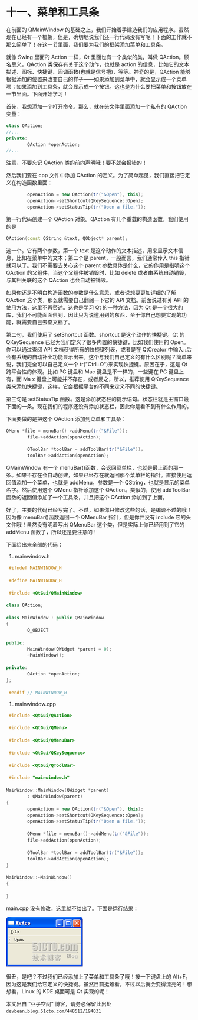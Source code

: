 # 十一、菜单和工具条

在前面的 QMainWindow 的基础之上，我们开始着手建造我们的应用程序。虽然现在已经有一个框架，但是，确切地说我们还一行代码没有写呢！下面的工作就不那么简单了！在这一节里面，我们要为我们的框架添加菜单和工具条。

就像 Swing 里面的 Action 一样，Qt 里面也有一个类似的类，叫做 QAction。顾名思义，QAction 类保存有关于这个动作，也就是 action 的信息，比如它的文本描述、图标、快捷键、回调函数(也就是信号槽)，等等。神奇的是，QAction 能够根据添加的位置来改变自己的样子——如果添加到菜单中，就会显示成一个菜单项；如果添加到工具条，就会显示成一个按钮。这也是为什么要把菜单和按钮放在一节里面。下面开始学习！

首先，我想添加一个打开命令。那么，就在头文件里面添加一个私有的 QAction 变量：

```cpp
class QAction; 
//... 
private: 
        QAction *openAction; 
//...
```

注意，不要忘记 QAction 类的前向声明哦！要不就会报错的！

然后我们要在 cpp 文件中添加 QAction 的定义。为了简单起见，我们直接把它定义在构造函数里面：

```cpp
        openAction = new QAction(tr("&Open"), this); 
        openAction->setShortcut(QKeySequence::Open); 
        openAction->setStatusTip(tr("Open a file."));
```

第一行代码创建一个 QAction 对象。QAction 有几个重载的构造函数，我们使用的是

```cpp
QAction(const QString &text, QObject* parent);
```

这一个。它有两个参数，第一个 text 是这个动作的文本描述，用来显示文本信息，比如在菜单中的文本；第二个是 parent，一般而言，我们通常传入 this 指针就可以了。我们不需要去关心这个 parent 参数具体是什么，它的作用是指明这个 QAction 的父组件，当这个父组件被销毁时，比如 delete 或者由系统自动销毁，与其相关联的这个 QAction 也会自动被销毁。

如果你还是不明白构造函数的参数是什么意思，或者说想要更加详细的了解 QAction 这个类，那么就需要自己翻阅一下它的 API 文档。前面说过有关 API 的使用方法，这里不再赘述。这也是学习 Qt 的一种方法，因为 Qt 是一个很大的库，我们不可能面面俱到，因此只为说道用到的东西，至于你自己想要实现的功能，就需要自己去查文档了。

第二句，我们使用了 setShortcut 函数。shortcut 是这个动作的快捷键。Qt 的 QKeySequence 已经为我们定义了很多内置的快捷键，比如我们使用的 Open。你可以通过查阅 API 文档获得所有的快捷键列表，或者是在 QtCreator 中输入::后会有系统的自动补全功能显示出来。这个与我们自己定义的有什么区别呢？简单来说，我们完全可以自己定义一个 tr("Ctrl+O")来实现快捷键。原因在于，这是 Qt 跨平台性的体现。比如 PC 键盘和 Mac 键盘是不一样的，一些键在 PC 键盘上有，而 Ma x 键盘上可能并不存在，或者反之，所以，推荐使用 QKeySequence 类来添加快捷键，这样，它会根据平台的不同来定义不同的快捷键。

第三句是 setStatusTip 函数。这是添加状态栏的提示语句。状态栏就是主窗口最下面的一条。现在我们的程序还没有添加状态栏，因此你是看不到有什么作用的。

下面要做的是把这个 QAction 添加到菜单和工具条：

```cpp
QMenu *file = menuBar()->addMenu(tr("&File")); 
        file->addAction(openAction); 

        QToolBar *toolBar = addToolBar(tr("&File")); 
        toolBar->addAction(openAction);
```

QMainWindow 有一个 menuBar()函数，会返回菜单栏，也就是最上面的那一条。如果不存在会自动创建，如果已经存在就返回那个菜单栏的指针。直接使用返回值添加一个菜单，也就是 addMenu，参数是一个 QString，也就是显示的菜单名字。然后使用这个 QMenu 指针添加这个 QAction。类似的，使用 addToolBar 函数的返回值添加了一个工具条，并且把这个 QAction 添加到了上面。

好了，主要的代码已经写完了。不过，如果你只修改这些的话，是编译不过的哦！因为像 menuBar()函数返回一个 QMenuBar 指针，但是你并没有 include 它的头文件哦！虽然没有明着写出 QMenuBar 这个类，但是实际上你已经用到了它的 addMenu 函数了，所以还是要注意的！

下面给出来全部的代码：

1.  mainwindow.h

```cpp
 #ifndef MAINWINDOW_H 

 #define MAINWINDOW_H 

 #include <QtGui/QMainWindow> 

class QAction; 

class MainWindow : public QMainWindow 
{ 
        Q_OBJECT 

public: 
        MainWindow(QWidget *parent = 0); 
        ~MainWindow(); 

private: 
        QAction *openAction; 
}; 

 #endif // MAINWINDOW_H
```

1.  mainwindow.cpp

```cpp
 #include <QtGui/QAction> 

 #include <QtGui/QMenu> 

 #include <QtGui/QMenuBar> 

 #include <QtGui/QKeySequence> 

 #include <QtGui/QToolBar> 

 #include "mainwindow.h" 

MainWindow::MainWindow(QWidget *parent) 
        : QMainWindow(parent) 
{ 
        openAction = new QAction(tr("&Open"), this); 
        openAction->setShortcut(QKeySequence::Open); 
        openAction->setStatusTip(tr("Open a file.")); 

        QMenu *file = menuBar()->addMenu(tr("&File")); 
        file->addAction(openAction); 

        QToolBar *toolBar = addToolBar(tr("&File")); 
        toolBar->addAction(openAction); 
} 

MainWindow::~MainWindow() 
{ 

}
```

main.cpp 没有修改，这里就不给出了。下面是运行结果：

![](img/18.png)

很丑，是吧？不过我们已经添加上了菜单和工具条了哦！按一下键盘上的 Alt+F，因为这是我们给它定义的快捷键。虽然目前挺难看，不过以后就会变得漂亮的！想想看，Linux 的 KDE 桌面可是 Qt 实现的呢！

本文出自 “豆子空间” 博客，请务必保留此出处 [`devbean.blog.51cto.com/448512/194031`](http://devbean.blog.51cto.com/448512/194031)